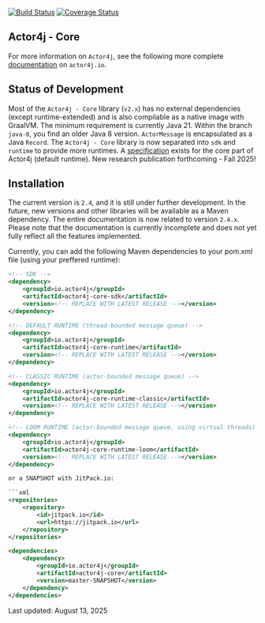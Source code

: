 [![Build Status](https://travis-ci.org/relvaner/actor4j-core.svg?branch=master)](https://travis-ci.org/relvaner/actor4j-core)
[![Coverage Status](https://coveralls.io/repos/github/relvaner/actor4j-core/badge.svg?branch=master)](https://coveralls.io/github/relvaner/actor4j-core?branch=master)

## Actor4j - Core ##

For more information on `Actor4j`, see the following more complete [documentation](https://actor4j.io/documentation/) on `actor4j.io`.

## Status of Development ##

Most of the `Actor4j - Core` library (`v2.x`) has no external dependencies (except runtime-extended) and is also compilable as a native image with GraalVM. The minimum requirement is currently Java 21. Within the branch `java-8`, you find an older Java 8 version. `ActorMessage` is encapsulated as a Java `Record`. The `Actor4j - Core` library is now separated into `sdk` and `runtime` to provide more runtimes. A [specification](https://github.com/relvaner/actor4j-spec) exists for the core part of Actor4j (default runtime). New research publication forthcoming - Fall 2025!

## Installation ##

The current version is `2.4`, and it is still under further development. In the future, new versions and other libraries will be available as a Maven dependency. The entire documentation is now related to version `2.4.x`. Please note that the documentation is currently incomplete and does not yet fully reflect all the features implemented.

Currently, you can add the following Maven dependencies to your pom.xml file (using your preffered runtime):

```xml
<!-- SDK -->
<dependency>
	<groupId>io.actor4j</groupId>
	<artifactId>actor4j-core-sdk</artifactId>
	<version><!-- REPLACE WITH LATEST RELEASE --></version>
</dependency>

<!-- DEFAULT RUNTIME (thread-bounded message queue) -->
<dependency>
	<groupId>io.actor4j</groupId>
	<artifactId>actor4j-core-runtime</artifactId>
	<version><!-- REPLACE WITH LATEST RELEASE --></version>
</dependency>

<!-- CLASSIC RUNTIME (actor-bounded message queue) -->
<dependency>
	<groupId>io.actor4j</groupId>
	<artifactId>actor4j-core-runtime-classic</artifactId>
	<version><!-- REPLACE WITH LATEST RELEASE --></version>
</dependency>

<!-- LOOM RUNTIME (actor-bounded message queue, using virtual threads) -->
<dependency>
	<groupId>io.actor4j</groupId>
	<artifactId>actor4j-core-runtime-loom</artifactId>
	<version><!-- REPLACE WITH LATEST RELEASE --></version>
</dependency>

or a SNAPSHOT with JitPack.io:

```xml
<repositories>
	<repository>
		<id>jitpack.io</id>
		<url>https://jitpack.io</url>
	</repository>
</repositories>

<dependencies>
	<dependency>
		<groupId>io.actor4j</groupId>
		<artifactId>actor4j-core</artifactId>
		<version>master-SNAPSHOT</version>
	</dependency>
</dependencies>
```

Last updated: August 13, 2025